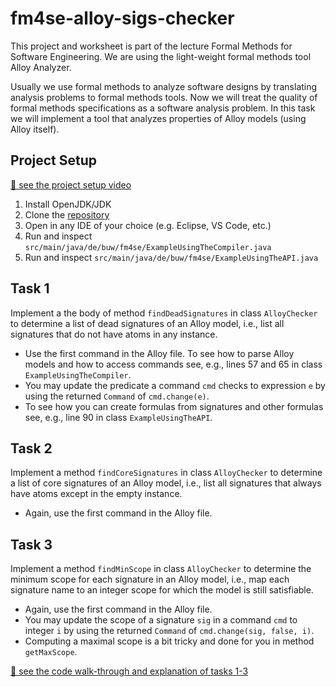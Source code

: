 # fm4se-alloy-sigs-checker

This project and worksheet is part of the lecture Formal Methods for Software Engineering. We are using the light-weight formal methods tool Alloy Analyzer.

Usually we use formal methods to analyze software designs by translating analysis problems to formal methods tools. Now we will treat the quality of formal methods specifications as a software analysis problem. In this task we will implement a tool that analyzes properties of Alloy models (using Alloy itself).

## Project Setup

[📼 see the project setup video](https://www.youtube.com/watch?v=xt-K4CnWQio&list=PLGyeoukah9NYNMJhcHXLjAGN294O2uXCB&index=18)

1. Install OpenJDK/JDK 
2. Clone the [repository](https://github.com/se-buw/fm4se-alloy-sigs-checker.git)
3. Open in any IDE of your choice (e.g. Eclipse, VS Code, etc.)
4. Run and inspect `src/main/java/de/buw/fm4se/ExampleUsingTheCompiler.java`
5. Run and inspect `src/main/java/de/buw/fm4se/ExampleUsingTheAPI.java`

## Task 1

Implement a the body of method `findDeadSignatures` in class `AlloyChecker` to determine a list of dead signatures of an Alloy model, i.e., list all signatures that do not have atoms in any instance.

* Use the first command in the Alloy file. To see how to parse Alloy models and how to access commands see, e.g., lines 57 and 65 in class `ExampleUsingTheCompiler`.
* You may update the predicate a command `cmd` checks to expression `e` by using the returned `Command` of `cmd.change(e)`.
* To see how you can create formulas from signatures and other formulas see, e.g., line 90 in class `ExampleUsingTheAPI`.

## Task 2

Implement a method `findCoreSignatures` in class `AlloyChecker` to determine a list of core signatures of an Alloy model, i.e., list all signatures that always have atoms except in the empty instance.

* Again, use the first command in the Alloy file.

## Task 3

Implement a method `findMinScope` in class `AlloyChecker` to determine the minimum scope for each signature in an Alloy model, i.e., map each signature name to an integer scope for which the model is still satisfiable.

* Again, use the first command in the Alloy file.
* You may update the scope of a signature `sig` in a command `cmd` to integer `i` by using the returned `Command` of `cmd.change(sig, false, i)`.
* Computing a maximal scope is a bit tricky and done for you in method `getMaxScope`.

[📼 see the code walk-through and explanation of tasks 1-3](https://www.youtube.com/watch?v=INf1vaRb_a4&list=PLGyeoukah9NYNMJhcHXLjAGN294O2uXCB&index=19)
